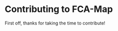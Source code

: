 Contributing to FCA-Map
=======================

First off, thanks for taking the time to contribute!
